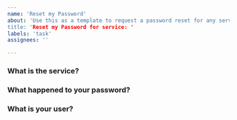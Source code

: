 ```yaml
---
name: 'Reset my Password'
about: 'Use this as a template to request a password reset for any service
title: 'Reset my Password for service: '
labels: 'task'
assignees: ''

---
```


### What is the service?

### What happened to your password?

### What is your user?
